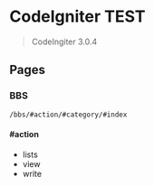 CodeIgniter TEST
===

> CodeIngiter 3.0.4

Pages
---

### BBS

```
/bbs/#action/#category/#index
```

#### #action

- lists
- view
- write
